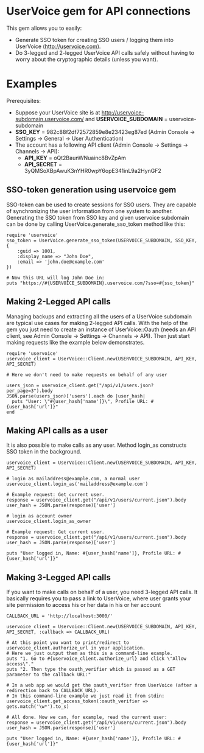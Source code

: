 UserVoice gem for API connections
=================================

This gem allows you to easily:
* Generate SSO token for creating SSO users / logging them into UserVoice (http://uservoice.com).
* Do 3-legged and 2-legged UserVoice API calls safely without having to worry about the cryptographic details (unless you want).

Examples
========

Prerequisites:
* Suppose your UserVoice site is at http://uservoice-subdomain.uservoice.com/ and **USERVOICE\_SUBDOMAIN** = uservoice-subdomain
* **SSO\_KEY** = 982c88f2df72572859e8e23423eg87ed (Admin Console -> Settings -> General -> User Authentication)
* The account has a following API client (Admin Console -> Settings -> Channels -> API):
    * **API\_KEY** = oQt2BaunWNuainc8BvZpAm
    * **API\_SECRET** = 3yQMSoXBpAwuK3nYHR0wpY6opE341inL9a2HynGF2


SSO-token generation using uservoice gem
----------------------------------------

SSO-token can be used to create sessions for SSO users. They are capable of synchronizing the user information from one system to another.
Generating the SSO token from SSO key and given uservoice subdomain can be done by calling UserVoice.generate\_sso\_token method like this:

    require 'uservoice'
    sso_token = UserVoice.generate_sso_token(USERVOICE_SUBDOMAIN, SSO_KEY, {
        :guid => 1001,
        :display_name => "John Doe",
        :email => 'john.doe@example.com'
    })

    # Now this URL will log John Doe in:
    puts "https://#{USERVOICE_SUBDOMAIN}.uservoice.com/?sso=#{sso_token}"

Making 2-Legged API calls
-------------------------

Managing backups and extracting all the users of a UserVoice subdomain are typical use cases for making 2-legged API calls. With the help
of the gem you just need to create an instance of UserVoice::Oauth (needs an API client, see Admin Console -> Settings -> Channels -> API).
Then just start making requests like the example below demonstrates.

    require 'uservoice'
    uservoice_client = UserVoice::Client.new(USERVOICE_SUBDOMAIN, API_KEY, API_SECRET)

    # Here we don't need to make requests on behalf of any user

    users_json = uservoice_client.get("/api/v1/users.json?per_page=3").body
    JSON.parse(users_json)['users'].each do |user_hash|
      puts "User: \"#{user_hash['name']}\", Profile URL: #{user_hash['url']}"
    end

Making API calls as a user
--------------------------

It is also possible to make calls as any user. Method login\_as constructs SSO token in the background.

    uservoice_client = UserVoice::Client.new(USERVOICE_SUBDOMAIN, API_KEY, API_SECRET)

    # login as mailaddress@example.com, a normal user
    uservoice_client.login_as('mailaddress@example.com')

    # Example request: Get current user.
    response = uservoice_client.get("/api/v1/users/current.json").body
    user_hash = JSON.parse(response)['user']

    # login as account owner
    uservoice_client.login_as_owner

    # Example request: Get current user.
    response = uservoice_client.get("/api/v1/users/current.json").body
    user_hash = JSON.parse(response)['user']

    puts "User logged in, Name: #{user_hash['name']}, Profile URL: #{user_hash['url']}"

Making 3-Legged API calls
-------------------------

If you want to make calls on behalf of a user, you need 3-legged API calls. It basically requires you to pass a link to UserVoice, where
user grants your site permission to access his or her data in his or her account

    CALLBACK_URL = 'http://localhost:3000/'

    uservoice_client = Uservoice::Client.new(USERVOICE_SUBDOMAIN, API_KEY, API_SECRET, :callback => CALLBACK_URL)

    # At this point you want to print/redirect to uservoice_client.authorize_url in your application.
    # Here we just output them as this is a command-line example.
    puts "1. Go to #{uservoice_client.authorize_url} and click \"Allow access\"."
    puts "2. Then type the oauth_verifier which is passed as a GET parameter to the callback URL:"

    # In a web app we would get the oauth_verifier from UserVoice (after a redirection back to CALLBACK_URL).
    # In this command-line example we just read it from stdin:
    uservoice_client.get_access_token(:oauth_verifier => gets.match('\w*').to_s)

    # All done. Now we can, for example, read the current user:
    response = uservoice_client.get("/api/v1/users/current.json").body
    user_hash = JSON.parse(response)['user']

    puts "User logged in, Name: #{user_hash['name']}, Profile URL: #{user_hash['url']}"

